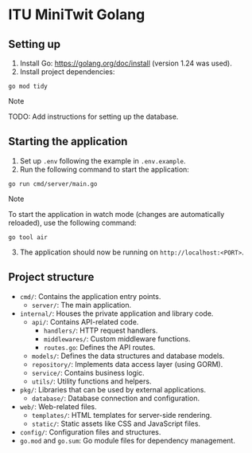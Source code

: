# ITU MiniTwit Golang

## Setting up

1. Install Go: https://golang.org/doc/install (version 1.24 was used).
2. Install project dependencies:

```shell
go mod tidy
```

> [!NOTE]
> TODO: Add instructions for setting up the database.

## Starting the application

1. Set up `.env` following the example in `.env.example`.
2. Run the following command to start the application:

```shell
go run cmd/server/main.go
```

> [!NOTE]
> To start the application in watch mode (changes are automatically reloaded), use the following command:
> ```shell
> go tool air
> ```

3. The application should now be running on `http://localhost:<PORT>`.

## Project structure

* `cmd/`: Contains the application entry points.
    * `server/`: The main application.
* `internal/`: Houses the private application and library code.
    * `api/`: Contains API-related code.
        * `handlers/`: HTTP request handlers.
        * `middlewares/`: Custom middleware functions.
        * `routes.go`: Defines the API routes.
    * `models/`: Defines the data structures and database models.
    * `repository/`: Implements data access layer (using GORM).
    * `service/`: Contains business logic.
    * `utils/`: Utility functions and helpers.
* `pkg/`: Libraries that can be used by external applications.
    * `database/`: Database connection and configuration.
* `web/`: Web-related files.
    * `templates/`: HTML templates for server-side rendering.
    * `static/`: Static assets like CSS and JavaScript files.
* `config/`: Configuration files and structures.
* `go.mod` and `go.sum`: Go module files for dependency management.